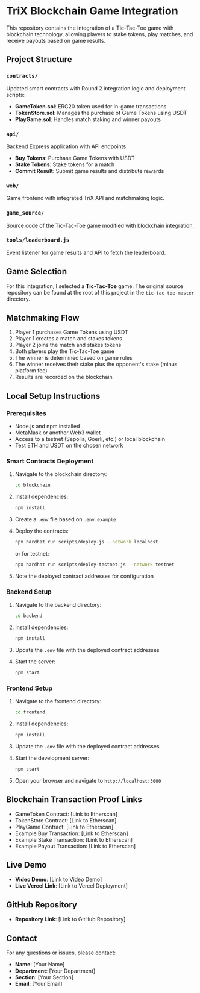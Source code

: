 # TriX Blockchain Game Integration

This repository contains the integration of a Tic-Tac-Toe game with blockchain technology, allowing players to stake tokens, play matches, and receive payouts based on game results.

## Project Structure

### `contracts/`

Updated smart contracts with Round 2 integration logic and deployment scripts:

- **GameToken.sol**: ERC20 token used for in-game transactions
- **TokenStore.sol**: Manages the purchase of Game Tokens using USDT
- **PlayGame.sol**: Handles match staking and winner payouts

### `api/`

Backend Express application with API endpoints:

- **Buy Tokens**: Purchase Game Tokens with USDT
- **Stake Tokens**: Stake tokens for a match
- **Commit Result**: Submit game results and distribute rewards

### `web/`

Game frontend with integrated TriX API and matchmaking logic.

### `game_source/`

Source code of the Tic-Tac-Toe game modified with blockchain integration.

### `tools/leaderboard.js`

Event listener for game results and API to fetch the leaderboard.

## Game Selection

For this integration, I selected a **Tic-Tac-Toe** game. The original source repository can be found at the root of this project in the `tic-tac-toe-master` directory.

## Matchmaking Flow

1. Player 1 purchases Game Tokens using USDT
2. Player 1 creates a match and stakes tokens
3. Player 2 joins the match and stakes tokens
4. Both players play the Tic-Tac-Toe game
5. The winner is determined based on game rules
6. The winner receives their stake plus the opponent's stake (minus platform fee)
7. Results are recorded on the blockchain

## Local Setup Instructions

### Prerequisites

- Node.js and npm installed
- MetaMask or another Web3 wallet
- Access to a testnet (Sepolia, Goerli, etc.) or local blockchain
- Test ETH and USDT on the chosen network

### Smart Contracts Deployment

1. Navigate to the blockchain directory:
   ```bash
   cd blockchain
   ```

2. Install dependencies:
   ```bash
   npm install
   ```

3. Create a `.env` file based on `.env.example`

4. Deploy the contracts:
   ```bash
   npx hardhat run scripts/deploy.js --network localhost
   ```
   or for testnet:
   ```bash
   npx hardhat run scripts/deploy-testnet.js --network testnet
   ```

5. Note the deployed contract addresses for configuration

### Backend Setup

1. Navigate to the backend directory:
   ```bash
   cd backend
   ```

2. Install dependencies:
   ```bash
   npm install
   ```

3. Update the `.env` file with the deployed contract addresses

4. Start the server:
   ```bash
   npm start
   ```

### Frontend Setup

1. Navigate to the frontend directory:
   ```bash
   cd frontend
   ```

2. Install dependencies:
   ```bash
   npm install
   ```

3. Update the `.env` file with the deployed contract addresses

4. Start the development server:
   ```bash
   npm start
   ```

5. Open your browser and navigate to `http://localhost:3000`

## Blockchain Transaction Proof Links

- GameToken Contract: [Link to Etherscan]
- TokenStore Contract: [Link to Etherscan]
- PlayGame Contract: [Link to Etherscan]
- Example Buy Transaction: [Link to Etherscan]
- Example Stake Transaction: [Link to Etherscan]
- Example Payout Transaction: [Link to Etherscan]

## Live Demo

- **Video Demo**: [Link to Video Demo]
- **Live Vercel Link**: [Link to Vercel Deployment]

## GitHub Repository

- **Repository Link**: [Link to GitHub Repository]

## Contact

For any questions or issues, please contact:

- **Name**: [Your Name]
- **Department**: [Your Department]
- **Section**: [Your Section]
- **Email**: [Your Email]